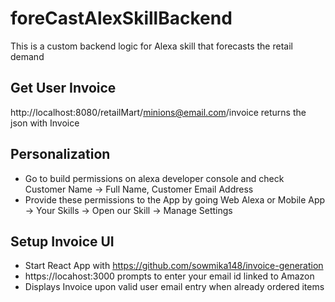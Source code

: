 # foreCastAlexSkillBackend
This is a custom backend logic for Alexa skill that forecasts the retail demand

## Get User Invoice
http://localhost:8080/retailMart/minions@email.com/invoice returns the json with Invoice

## Personalization

* Go to build permissions on alexa developer console and check Customer Name -> Full Name, Customer Email Address
* Provide these permissions to the App by going Web Alexa or Mobile App -> Your Skills -> Open our Skill -> Manage Settings

## Setup Invoice UI
* Start React App with https://github.com/sowmika148/invoice-generation
* https://locahost:3000 prompts to enter your email id linked to Amazon
* Displays Invoice upon valid user email entry when already ordered items

